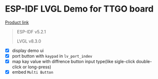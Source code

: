 # ESP-IDF LVGL Demo for TTGO board

[Product link](https://lilygo.cc/products/lilygo%C2%AE-ttgo-t-display-1-14-inch-lcd-esp32-control-board)

> ESP-IDF v5.2.1
> 
> LVGL v8.3.0

- [x]  display demo ui 
- [x]  port button with `kaypad` in `lv_port_indev`
- [x]  map kay value with diffrence button input type(like sigle-click double-click or long-press)
- [x]  embed `Multi Button`